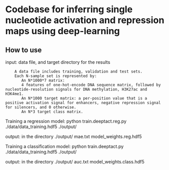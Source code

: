 # Codebase for inferring single nucleotide activation and repression maps using deep-learning

## How to use
input: data file, and target directory for the results

        A data file includes training, validation and test sets. 
        Each N-sample set is represented by:
           An N*1000*7 matrix:
           4 features of one-hot-encode DNA sequence matrix, followed by nucleotide-resolution signals for DNA methylation, H3K27ac and H3K4me1.
           An N*1000 target matrix: a per-position value that is a positive activation signal for enhancers, negative repression signal for silencers, and 0 otherwise.
           An N*3 target class matrix.
 
Training a regression model:
python train.deeptact.reg.py  ./data/data_training.hdf5 ./output/

output: in the directory ./output/
        mae.txt
        model_weights.reg.hdf5

Training a classification model:
python train.deeptact.py  ./data/data_training.hdf5 ./output/

output: in the directory ./output/
        auc.txt
        model_weights.class.hdf5

